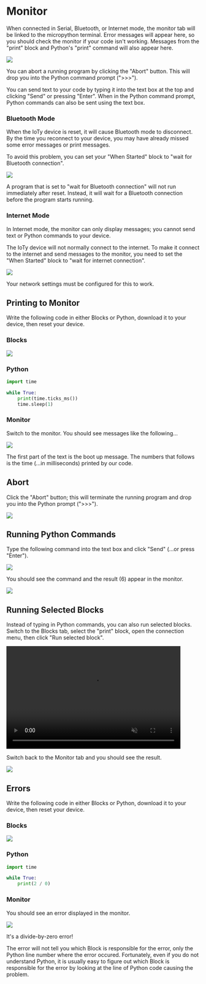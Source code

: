 # Monitor

When connected in Serial, Bluetooth, or Internet mode, the monitor tab will be linked to the micropython terminal.
Error messages will appear here, so you should check the monitor if your code isn't working.
Messages from the "print" block and Python's "print" command will also appear here.

![](images/monitory.webp)

You can abort a running program by clicking the "Abort" button.
This will drop you into the Python command prompt (">>>").

You can send text to your code by typing it into the text box at the top and clicking "Send" or pressing "Enter".
When in the Python command prompt, Python commands can also be sent using the text box.

### Bluetooth Mode

When the IoTy device is reset, it will cause Bluetooth mode to disconnect.
By the time you reconnect to your device, you may have already missed some error messages or print messages.

To avoid this problem, you can set your "When Started" block to "wait for Bluetooth connection".

![](images/waitforBluetooth.webp)

A program that is set to "wait for Bluetooth connection" will not run immediately after reset.
Instead, it will wait for a Bluetooth connection before the program starts running.

### Internet Mode

In Internet mode, the monitor can only display messages; you cannot send text or Python commands to your device.

The IoTy device will not normally connect to the internet.
To make it connect to the internet and send messages to the monitor, you need to set the "When Started" block to "wait for internet connection".

![](images/waitforInternet.webp)

Your network settings must be configured for this to work.

## Printing to Monitor

Write the following code in either Blocks or Python, download it to your device, then reset your device.

### Blocks

![](images/printTime.webp)

### Python

```python
import time

while True:
    print(time.ticks_ms())
    time.sleep(1)
```

### Monitor

Switch to the monitor.
You should see messages like the following...

![](images/monitorTime.webp)

The first part of the text is the boot up message.
The numbers that follows is the time (...in milliseconds) printed by our code.

## Abort

Click the "Abort" button; this will terminate the running program and drop you into the Python prompt (">>>").

![](images/monitorAbort.webp)

## Running Python Commands

Type the following command into the text box and click "Send" (...or press "Enter").

![](images/print2x3.webp)

You should see the command and the result (6) appear in the monitor.

![](images/printResult.webp)

## Running Selected Blocks

Instead of typing in Python commands, you can also run selected blocks.
Switch to the Blocks tab, select the "print" block, open the connection menu, then click "Run selected block".

<video width="454" height="268" autoplay loop muted>
    <source src="images/runSelected.mp4" type="video/mp4">
</video>

Switch back to the Monitor tab and you should see the result.

![](images/runSelectedResult.webp)

## Errors

Write the following code in either Blocks or Python, download it to your device, then reset your device.

### Blocks

![](images/divideByZero.webp)

### Python

```python
import time

while True:
    print(2 / 0)
```

### Monitor

You should see an error displayed in the monitor.

![](images/divideByZeroResult.webp)

It's a divide-by-zero error!

The error will not tell you which Block is responsible for the error, only the Python line number where the error occured.
Fortunately, even if you do not understand Python, it is usually easy to figure out which Block is responsible for the error by looking at the line of Python code causing the problem.